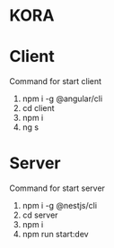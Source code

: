 # KORA

# Client

Command for start client

1. npm i -g @angular/cli
2. cd client
3. npm i
4. ng s

# Server

Command for start server

1. npm i -g @nestjs/cli
2. cd server
3. npm i
4. npm run start:dev
